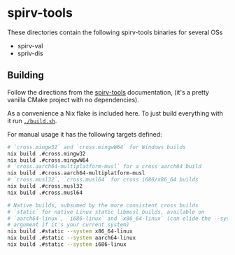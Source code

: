 # spirv-tools

These directories contain the following spirv-tools binaries for several OSs

- spirv-val
- spriv-dis

## Building

Follow the directions from the
[spirv-tools](https://github.com/KhronosGroup/SPIRV-Tools) documentation, (it's
a pretty vanilla CMake project with no dependencies).

As a convenience a Nix flake is included here. To just build everything with it
run [`./build.sh`](./build.sh).

For manual usage it has the following targets defined:

```bash
# `cross.mingw32` and `cross.mingwW64` for Windows builds
nix build .#cross.mingw32
nix build .#cross.mingwW64
# `cross.aarch64-multiplatform-musl` for a cross aarch64 build
nix build .#cross.aarch64-multiplatform-musl
# `cross.musl32`, `cross.musl64` for cross i686/x86_64 builds
nix build .#cross.musl32
nix build .#cross.musl64

# Native builds, subsumed by the more consistent cross builds
# `static` for native Linux static libmusl builds, available on
# `aarch64-linux`, `i686-linux` and `x86_64-linux` (can elide the --system
# argument if it's your current system)
nix build .#static --system x86_64-linux
nix build .#static --system aarch64-linux
nix build .#static --system i686-linux
```
